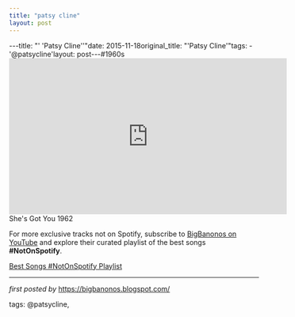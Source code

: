 ```yaml
---
title: "patsy cline"
layout: post
---
```

---title: "' 'Patsy Cline''"date: 2015-11-18original_title: "'Patsy Cline'"tags:  - '@patsycline'layout: post---#1960s <br /><iframe allowfullscreen="" frameborder="0" height="315" src="https://www.youtube.com/embed/0LgEDPaITmU?list=PLtuNtuTatqI3X01zTqiujiaUhFaK1PjKA" width="560"></iframe> She's Got You 1962<!--Subscribe and Playlist Links--><div>    <p>For more exclusive tracks not on Spotify, subscribe to <a href="https://www.youtube.com/@BigBanonos" target="_blank">BigBanonos on YouTube</a> and explore their curated playlist of the best songs <strong>#NotOnSpotify</strong>.</p>    <p><a href="https://www.youtube.com/playlist?list=PLtuNtuTatqI0kFahUCbtbfenC_ET5O_tr" target="_blank">Best Songs #NotOnSpotify Playlist<br /></a></p></div><hr /><p><em>first posted by</em> <a href="https://bigbanonos.blogspot.com/" rel="noopener" target="_new">https://bigbanonos.blogspot.com/</a></p><p>tags: @patsycline,</p>